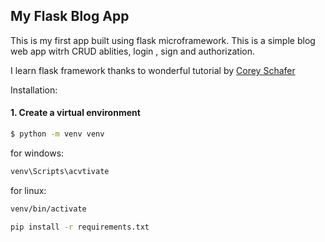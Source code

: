 ## My Flask Blog App

This is my first app built using flask microframework. This is a simple blog web app witrh CRUD ablities, login , sign and authorization.

I learn flask framework thanks to wonderful tutorial by [Corey Schafer](https://youtube.com/playlist?list=PL-osiE80TeTs4UjLw5MM6OjgkjFeUxCYH)

Installation:

#### 1. Create a virtual environment

```bash
$ python -m venv venv
```

for windows:

```bash
venv\Scripts\acvtivate
```

for linux:

```bash
venv/bin/activate
```

```bash
pip install -r requirements.txt
```
